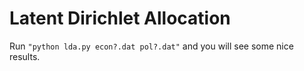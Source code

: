 Latent Dirichlet Allocation
======

Run `"python lda.py econ?.dat pol?.dat"` and you will see some nice results.
